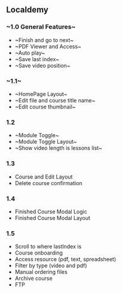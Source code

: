 ## Localdemy

### ~1.0 General Features~

- ~Finish and go to next~
- ~PDF Viewer and Access~
- ~Auto play~
- ~Save last index~
- ~Save video position~

### ~1.1~

- ~HomePage Layout~
- ~Edit file and course title name~
- ~Edit course thumbnail~

### 1.2

- ~Module Toggle~
- ~Module Toggle Layout~
- ~Show video length is lessons list~

### 1.3
- Course and Edit Layout
- Delete course confirmation

### 1.4

- Finished Course Modal Logic
- Finished Course Modal Layout


### 1.5
- Scroll to where lastIndex is
- Course onboarding
- Access resource (pdf, text, spreadsheet)
- Filter by type (video and pdf)
- Manual ordering files
- Archive course
- FTP

